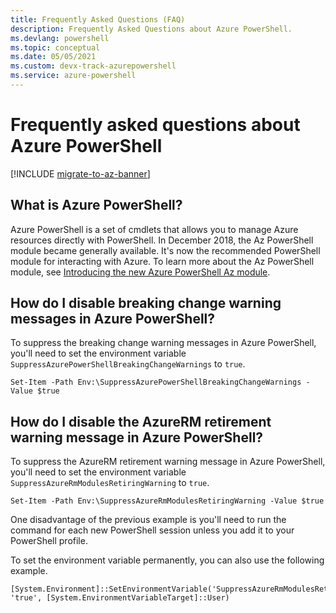 ```yaml
---
title: Frequently Asked Questions (FAQ)
description: Frequently Asked Questions about Azure PowerShell.
ms.devlang: powershell
ms.topic: conceptual
ms.date: 05/05/2021
ms.custom: devx-track-azurepowershell
ms.service: azure-powershell
---
```


# Frequently asked questions about Azure PowerShell

[!INCLUDE [migrate-to-az-banner](../../includes/migrate-to-az-banner.md)]

## What is Azure PowerShell?

Azure PowerShell is a set of cmdlets that allows you to manage Azure resources directly with
PowerShell. In December 2018, the Az PowerShell module became generally available. It's now the
recommended PowerShell module for interacting with Azure. To learn more about the Az PowerShell
module, see
[Introducing the new Azure PowerShell Az module](/powershell/azure/new-azureps-module-az).

## How do I disable breaking change warning messages in Azure PowerShell?

To suppress the breaking change warning messages in Azure PowerShell, you'll need to set the
environment variable `SuppressAzurePowerShellBreakingChangeWarnings` to `true`.

```azurepowershell
Set-Item -Path Env:\SuppressAzurePowerShellBreakingChangeWarnings -Value $true
```

## How do I disable the AzureRM retirement warning message in Azure PowerShell?

To suppress the AzureRM retirement warning message in Azure PowerShell, you'll need to set the
environment variable `SuppressAzureRmModulesRetiringWarning` to `true`.

```azurepowershell-interactive
Set-Item -Path Env:\SuppressAzureRmModulesRetiringWarning -Value $true
```

One disadvantage of the previous example is you'll need to run the command for each new PowerShell
session unless you add it to your PowerShell profile.

To set the environment variable permanently, you can also use the following example.

```azurepowershell-interactive
[System.Environment]::SetEnvironmentVariable('SuppressAzureRmModulesRetiringWarning', 'true', [System.EnvironmentVariableTarget]::User)
```
